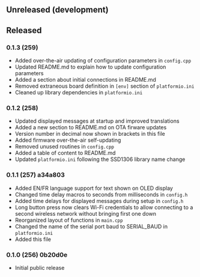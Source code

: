 
## Unreleased (development)


## Released


### 0.1.3 (259)

  - Added over-the-air updating of configuration parameters in `config.cpp`
  - Updated README.md to explain how to update configuration parameters
  - Added a section about initial connections in README.md 
  - Removed extraneous board definition in `[env]` section of `platformio.ini`
  - Cleaned up library dependencies in `platformio.ini`


### 0.1.2 (258)

  - Updated displayed messages at startup and improved translations 
  - Added a new section to README.md on OTA firware updates
  - Version number in decimal now shown in brackets in this file
  - Added firmware over-the-air self-updating 
  - Removed unused routines in `config.cpp`
  - Added a table of content to README.md
  - Updated `platformio.ini` following the SSD1306 library name change 


### 0.1.1 (257) a34a803

- Added EN/FR language support for text shown on OLED display
- Changed time delay macros to seconds from milliseconds in `config.h`
- Added time delays for displayed messages during setup in `config.h`
- Long button press now clears Wi-Fi credentials to allow connecting to a second wireless network without bringing first one down
- Reorganized layout of functions in `main.cpp`
- Changed the name of the serial port baud to SERIAL_BAUD in `platformio.ini`
- Added this file


### 0.1.0 (256) 0b20d0e

- Initial public release

